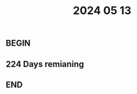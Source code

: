 ﻿---
draft : true
title: "2024 05 13"
weight: 1
# bookFlatSection: false
# bookToc: true
# bookHidden: false
# bookCollapseSection: false
# bookComments: false
# bookSearchExclude: false
---

## BEGIN

## 224 Days remianing

## END
